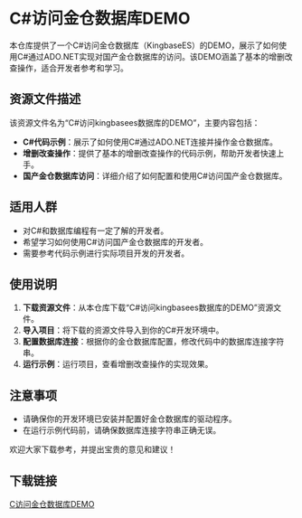 # C#访问金仓数据库DEMO

本仓库提供了一个C#访问金仓数据库（KingbaseES）的DEMO，展示了如何使用C#通过ADO.NET实现对国产金仓数据库的访问。该DEMO涵盖了基本的增删改查操作，适合开发者参考和学习。

## 资源文件描述

该资源文件名为“C#访问kingbasees数据库的DEMO”，主要内容包括：

- **C#代码示例**：展示了如何使用C#通过ADO.NET连接并操作金仓数据库。
- **增删改查操作**：提供了基本的增删改查操作的代码示例，帮助开发者快速上手。
- **国产金仓数据库访问**：详细介绍了如何配置和使用C#访问国产金仓数据库。

## 适用人群

- 对C#和数据库编程有一定了解的开发者。
- 希望学习如何使用C#访问国产金仓数据库的开发者。
- 需要参考代码示例进行实际项目开发的开发者。

## 使用说明

1. **下载资源文件**：从本仓库下载“C#访问kingbasees数据库的DEMO”资源文件。
2. **导入项目**：将下载的资源文件导入到你的C#开发环境中。
3. **配置数据库连接**：根据你的金仓数据库配置，修改代码中的数据库连接字符串。
4. **运行示例**：运行项目，查看增删改查操作的实现效果。

## 注意事项

- 请确保你的开发环境已安装并配置好金仓数据库的驱动程序。
- 在运行示例代码前，请确保数据库连接字符串正确无误。

欢迎大家下载参考，并提出宝贵的意见和建议！

## 下载链接

[C访问金仓数据库DEMO](https://pan.quark.cn/s/0e0c0d03a69b)